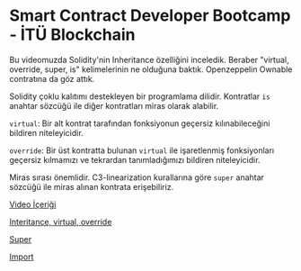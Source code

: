 # Smart Contract Developer Bootcamp - İTÜ Blockchain

Bu videomuzda Solidity'nin Inheritance özelliğini inceledik. Beraber "virtual, override, super, is" kelimelerinin ne olduğuna baktık. Openzeppelin Ownable contratına da göz attık.

Solidity çoklu kalıtımı destekleyen bir programlama dilidir. Kontratlar `is` anahtar sözcüğü ile diğer kontratları miras olarak alabilir.

`virtual`: Bir alt kontrat tarafından fonksiyonun geçersiz kılınabileceğini bildiren niteleyicidir.

`override`: Bir üst kontratta bulunan `virtual` ile işaretlenmiş fonksiyonları geçersiz kılmamızı ve tekrardan tanımladığımızı bildiren niteleyicidir. 

Miras sırası önemlidir. C3-linearization kurallarına göre `super` anahtar sözcüğü ile miras alınan kontrata erişebiliriz.

[Video İçeriği](https://www.youtube.com/watch?v=KSrhlrHlti4&list=PLby2HXktGwN4Cof_6a8YwlMrboX8-hs73&index=14)

[Interitance, virtual, override](./Inheritance.sol)

[Super](./SuperHuman.sol)

[Import](./Import.sol)